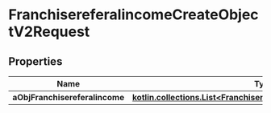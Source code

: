 
# FranchisereferalincomeCreateObjectV2Request

## Properties
Name | Type | Description | Notes
------------ | ------------- | ------------- | -------------
**aObjFranchisereferalincome** | [**kotlin.collections.List&lt;FranchisereferalincomeRequestCompound&gt;**](FranchisereferalincomeRequestCompound.md) |  | 



